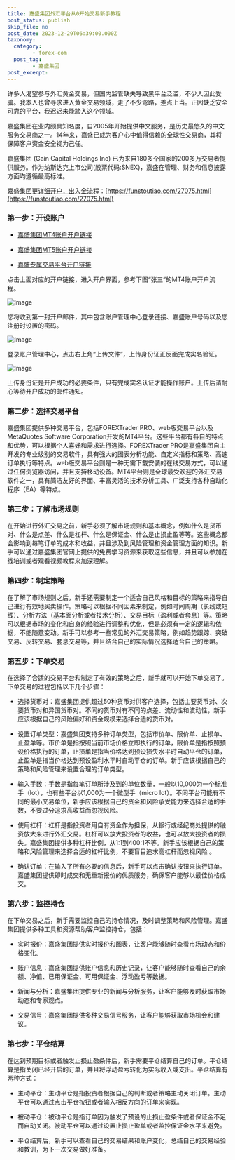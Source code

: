 ```yaml
---
title: 嘉盛集团外汇平台从0开始交易新手教程
post_status: publish
skip_file: no
post_date: 2023-12-29T06:39:00.000Z
taxonomy:
  category:
        - forex-com
  post_tag:
        - 嘉盛集团
post_excerpt: 
---
```

许多人渴望参与外汇黄金交易，但国内监管缺失导致黑平台泛滥，不少人因此受骗。我本人也曾寻求进入黄金交易领域，走了不少弯路，差点上当。正因缺乏安全可靠的平台，我迟迟未能踏入这个领域。

嘉盛集团在业内颇具知名度，自2005年开始提供中文服务，是历史最悠久的中文服务交易商之一。14年来，嘉盛已成为客户心中值得信赖的全球性交易商，其将保障客户资金安全视为己任。

嘉盛集团 (Gain Capital Holdings Inc) 已为来自180多个国家的200多万交易者提供服务。作为纳斯达克上市公司(股票代码:SNEX)，嘉盛在管理、财务和信息披露方面均遵循最高标准。

[嘉盛集团更详细开户，出入金流程](https://funstoutiao.com/27075.html)：[https://funstoutiao.com/27075.html](https://funstoutiao.com/27075.html)

### 第一步：开设账户

* [嘉盛集团MT4账户开户链接](https://s.ssgg.net/jsmt4)

* [嘉盛集团MT5账户开户链接](https://s.ssgg.net/jsmt5)

* [嘉盛专属交易平台开户链接](https://s.ssgg.net/js)

点击上面对应的开户链接，进入开户界面，参考下图“张三”的MT4账户开户流程。

![Image](https://prod-files-secure.s3.us-west-2.amazonaws.com/39ed1227-6d7d-4570-be36-9ccd4a2c4241/7a167aea-686b-400d-af59-4e18eb607a40/640.png?X-Amz-Algorithm=AWS4-HMAC-SHA256&X-Amz-Content-Sha256=UNSIGNED-PAYLOAD&X-Amz-Credential=ASIAZI2LB46667WJNHRP%2F20250625%2Fus-west-2%2Fs3%2Faws4_request&X-Amz-Date=20250625T161308Z&X-Amz-Expires=3600&X-Amz-Security-Token=IQoJb3JpZ2luX2VjEFAaCXVzLXdlc3QtMiJHMEUCIQCrrqhzvdPDZ9G3lqyUqcZgQ28K6QKfh%2BcbhqzuCspeDQIgB2xEMMGF5m0Cn1Iw%2Fmw%2FjFn16loMP3JJ0GmsoYYe8moq%2FwMISBAAGgw2Mzc0MjMxODM4MDUiDFX3fUpH3J5%2FRl8M8ircAzjhmlJeR5UtwtEGtf0nRockRXI0YpRH7AmzPQ7zv2J8XjnfGWDpeavxlj%2B%2F4El0BQGsywFMW0Cle8j9917o148kO94m6F0aIR2QVVYpK0dODk3e0Pcd6ThHNpfE%2BhlfDmx4J8TnTInMFQrSJSvUbKqljaGOEYPAVXJpwobFPJ8LrbP5N4HiS7QADBGr%2B5d9lh9ZBQsX7Xm4zvI%2B3BhH0tawNzvyGbNU3ZbOvQ4psZqK9%2BIWjZ3MF5RduVlw74TOhdToD8RcyMpShETgU7DWPV3VKYlBTC%2BH7%2FN2kFoVn8qEBIvgQ7JCfUoIoHtuxdE0sNe5RnNiUif8nfROZ%2BC5YNe7V3rn5n6P1u8z%2B15F5ha7qfLmlntHVzUzvysgrmDkcuEYJOU2YouEKGOUXwfSm3OBLmPlxi0e1sU5CewXgnjCl0ssw2PTfzwV7JNKhnkUXnH5m8GKTGWaQ0tAVJKVCZuEZTluCrV8k3qv1FdKlqxa2tGBgnDKbgP%2B3nQQ0RWMvrcMbhyikEC4Ovz1%2BJotKiZJVtmEeyV7%2FDXWOBIrtNKbtHam2bLmIB2uQtjP8JkkTlgsAgDP6kZ57l6292cNYD43E4hh%2FvOFsWyBm4cwIbdunN%2FGqQnkjOEoUVYGMOin8MIGOqUBE8EZ7o1i0qtfD0sC0ZU0DNP2B4zWHH3qhZWoisTJAyT1lKK5KzRdVz0yzJSQ6f8UX%2BqMFOceKBOPSYvaQSkViZ%2B04s9I3xiGhnBl%2FuEg26L6eujEeAchyvECMs1LgeKLaHRHV8WjVt0YAZH5%2FHsG2qkd4uBmwOGqd%2BGAAh1YD1kbYPNwO44WA56C5c7RskP7753kjWchDNdyXjhGy1LLzJyj%2BB%2B9&X-Amz-Signature=e4244ee9bcce80c8bf538ecaf6fd56d013a371d60487bb26a3255b315bdd1663&X-Amz-SignedHeaders=host&x-amz-checksum-mode=ENABLED&x-id=GetObject)

您将收到第一封开户邮件，其中包含账户管理中心登录链接、嘉盛账户号码以及您注册时设置的密码。

![Image](https://prod-files-secure.s3.us-west-2.amazonaws.com/39ed1227-6d7d-4570-be36-9ccd4a2c4241/eaa1c6b3-2877-4284-a0e1-530e222c27fb/image.png?X-Amz-Algorithm=AWS4-HMAC-SHA256&X-Amz-Content-Sha256=UNSIGNED-PAYLOAD&X-Amz-Credential=ASIAZI2LB46667WJNHRP%2F20250625%2Fus-west-2%2Fs3%2Faws4_request&X-Amz-Date=20250625T161308Z&X-Amz-Expires=3600&X-Amz-Security-Token=IQoJb3JpZ2luX2VjEFAaCXVzLXdlc3QtMiJHMEUCIQCrrqhzvdPDZ9G3lqyUqcZgQ28K6QKfh%2BcbhqzuCspeDQIgB2xEMMGF5m0Cn1Iw%2Fmw%2FjFn16loMP3JJ0GmsoYYe8moq%2FwMISBAAGgw2Mzc0MjMxODM4MDUiDFX3fUpH3J5%2FRl8M8ircAzjhmlJeR5UtwtEGtf0nRockRXI0YpRH7AmzPQ7zv2J8XjnfGWDpeavxlj%2B%2F4El0BQGsywFMW0Cle8j9917o148kO94m6F0aIR2QVVYpK0dODk3e0Pcd6ThHNpfE%2BhlfDmx4J8TnTInMFQrSJSvUbKqljaGOEYPAVXJpwobFPJ8LrbP5N4HiS7QADBGr%2B5d9lh9ZBQsX7Xm4zvI%2B3BhH0tawNzvyGbNU3ZbOvQ4psZqK9%2BIWjZ3MF5RduVlw74TOhdToD8RcyMpShETgU7DWPV3VKYlBTC%2BH7%2FN2kFoVn8qEBIvgQ7JCfUoIoHtuxdE0sNe5RnNiUif8nfROZ%2BC5YNe7V3rn5n6P1u8z%2B15F5ha7qfLmlntHVzUzvysgrmDkcuEYJOU2YouEKGOUXwfSm3OBLmPlxi0e1sU5CewXgnjCl0ssw2PTfzwV7JNKhnkUXnH5m8GKTGWaQ0tAVJKVCZuEZTluCrV8k3qv1FdKlqxa2tGBgnDKbgP%2B3nQQ0RWMvrcMbhyikEC4Ovz1%2BJotKiZJVtmEeyV7%2FDXWOBIrtNKbtHam2bLmIB2uQtjP8JkkTlgsAgDP6kZ57l6292cNYD43E4hh%2FvOFsWyBm4cwIbdunN%2FGqQnkjOEoUVYGMOin8MIGOqUBE8EZ7o1i0qtfD0sC0ZU0DNP2B4zWHH3qhZWoisTJAyT1lKK5KzRdVz0yzJSQ6f8UX%2BqMFOceKBOPSYvaQSkViZ%2B04s9I3xiGhnBl%2FuEg26L6eujEeAchyvECMs1LgeKLaHRHV8WjVt0YAZH5%2FHsG2qkd4uBmwOGqd%2BGAAh1YD1kbYPNwO44WA56C5c7RskP7753kjWchDNdyXjhGy1LLzJyj%2BB%2B9&X-Amz-Signature=7e32793a4ba6043e352ffebe43acb35a660d3c1c43581c17a4f4cf0601b887e1&X-Amz-SignedHeaders=host&x-amz-checksum-mode=ENABLED&x-id=GetObject)

登录账户管理中心，点击右上角“上传文件”，上传身份证正反面完成实名验证。

![Image](https://prod-files-secure.s3.us-west-2.amazonaws.com/39ed1227-6d7d-4570-be36-9ccd4a2c4241/54090639-09fc-46b4-a135-e0289f707147/image.png?X-Amz-Algorithm=AWS4-HMAC-SHA256&X-Amz-Content-Sha256=UNSIGNED-PAYLOAD&X-Amz-Credential=ASIAZI2LB46667WJNHRP%2F20250625%2Fus-west-2%2Fs3%2Faws4_request&X-Amz-Date=20250625T161308Z&X-Amz-Expires=3600&X-Amz-Security-Token=IQoJb3JpZ2luX2VjEFAaCXVzLXdlc3QtMiJHMEUCIQCrrqhzvdPDZ9G3lqyUqcZgQ28K6QKfh%2BcbhqzuCspeDQIgB2xEMMGF5m0Cn1Iw%2Fmw%2FjFn16loMP3JJ0GmsoYYe8moq%2FwMISBAAGgw2Mzc0MjMxODM4MDUiDFX3fUpH3J5%2FRl8M8ircAzjhmlJeR5UtwtEGtf0nRockRXI0YpRH7AmzPQ7zv2J8XjnfGWDpeavxlj%2B%2F4El0BQGsywFMW0Cle8j9917o148kO94m6F0aIR2QVVYpK0dODk3e0Pcd6ThHNpfE%2BhlfDmx4J8TnTInMFQrSJSvUbKqljaGOEYPAVXJpwobFPJ8LrbP5N4HiS7QADBGr%2B5d9lh9ZBQsX7Xm4zvI%2B3BhH0tawNzvyGbNU3ZbOvQ4psZqK9%2BIWjZ3MF5RduVlw74TOhdToD8RcyMpShETgU7DWPV3VKYlBTC%2BH7%2FN2kFoVn8qEBIvgQ7JCfUoIoHtuxdE0sNe5RnNiUif8nfROZ%2BC5YNe7V3rn5n6P1u8z%2B15F5ha7qfLmlntHVzUzvysgrmDkcuEYJOU2YouEKGOUXwfSm3OBLmPlxi0e1sU5CewXgnjCl0ssw2PTfzwV7JNKhnkUXnH5m8GKTGWaQ0tAVJKVCZuEZTluCrV8k3qv1FdKlqxa2tGBgnDKbgP%2B3nQQ0RWMvrcMbhyikEC4Ovz1%2BJotKiZJVtmEeyV7%2FDXWOBIrtNKbtHam2bLmIB2uQtjP8JkkTlgsAgDP6kZ57l6292cNYD43E4hh%2FvOFsWyBm4cwIbdunN%2FGqQnkjOEoUVYGMOin8MIGOqUBE8EZ7o1i0qtfD0sC0ZU0DNP2B4zWHH3qhZWoisTJAyT1lKK5KzRdVz0yzJSQ6f8UX%2BqMFOceKBOPSYvaQSkViZ%2B04s9I3xiGhnBl%2FuEg26L6eujEeAchyvECMs1LgeKLaHRHV8WjVt0YAZH5%2FHsG2qkd4uBmwOGqd%2BGAAh1YD1kbYPNwO44WA56C5c7RskP7753kjWchDNdyXjhGy1LLzJyj%2BB%2B9&X-Amz-Signature=b265f5baa67f6bc11aaafa7026bf9fe47ab3ebd782b1200e9466e7853a057748&X-Amz-SignedHeaders=host&x-amz-checksum-mode=ENABLED&x-id=GetObject)

上传身份证是开户成功的必要条件，只有完成实名认证才能操作账户。上传后请耐心等待开户成功的邮件通知。

### 第二步：选择交易平台

嘉盛集团提供多种交易平台，包括FOREXTrader PRO、web版交易平台以及MetaQuotes Software Corporation开发的MT4平台。这些平台都有各自的特点和优势，可以根据个人喜好和需求进行选择。FOREXTrader PRO是嘉盛集团自主开发的专业级别的交易软件，具有强大的图表分析功能、自定义指标和策略、高速订单执行等特点。web版交易平台则是一种无需下载安装的在线交易方式，可以通过任何浏览器访问，并且支持移动设备。MT4平台则是全球最受欢迎的外汇交易软件之一，具有简洁友好的界面、丰富灵活的技术分析工具、广泛支持各种自动化程序（EA）等特点。

### 第三步：了解市场规则

在开始进行外汇交易之前，新手必须了解市场规则和基本概念，例如什么是货币对、什么是点差、什么是杠杆、什么是保证金、什么是止损止盈等等。这些概念都会影响到每笔订单的成本和收益，并且涉及到风险管理和资金管理方面的知识。新手可以通过嘉盛集团官网上提供的免费学习资源来获取这些信息，并且可以参加在线培训或者观看视频教程来加深理解。

### 第四步：制定策略

在了解了市场规则之后，新手还需要制定一个适合自己风格和目标的策略来指导自己进行有效地买卖操作。策略可以根据不同因素来制定，例如时间周期（长线或短线）、分析方法（基本面分析或者技术分析）、交易目标（盈利或者套息）等。策略可以根据市场的变化和自身的经验进行调整和优化，但是必须有一定的逻辑和依据，不能随意变动。新手可以参考一些常见的外汇交易策略，例如趋势跟踪、突破交易、反转交易、套息交易等，并且结合自己的实际情况选择适合自己的策略。

### 第五步：下单交易

在选择了合适的交易平台和制定了有效的策略之后，新手就可以开始下单交易了。下单交易的过程包括以下几个步骤：

* 选择货币对：嘉盛集团提供超过50种货币对供客户选择，包括主要货币对、次要货币对和异国货币对。不同的货币对有不同的点差、流动性和波动性，新手应该根据自己的风险偏好和资金规模来选择合适的货币对。

* 设置订单类型：嘉盛集团支持多种订单类型，包括市价单、限价单、止损单、止盈单等。市价单是指按照当前市场价格立即执行的订单，限价单是指按照预设价格执行的订单，止损单是指当价格达到预设损失水平时自动平仓的订单，止盈单是指当价格达到预设盈利水平时自动平仓的订单。新手应该根据自己的策略和风险管理来设置合理的订单类型。

* 输入手数：手数是指每笔订单所涉及到的单位数量，一般以10,000为一个标准手（lot），也有些平台以1,000为一个微型手（micro lot）。不同平台可能有不同的最小交易单位，新手应该根据自己的资金和风险承受能力来选择合适的手数，不要过分追求高收益而忽视风险。

* 使用杠杆：杠杆是指投资者用自有资金作为担保，从银行或经纪商处提供的融资放大来进行外汇交易。杠杆可以放大投资者的收益，也可以放大投资者的损失。嘉盛集团提供多种杠杆比例，从1:1到400:1不等。新手应该根据自己的策略和风险管理来选择合适的杠杆比例，不要盲目追求高杠杆而忽视风险 。

* 确认订单：在输入了所有必要的信息后，新手可以点击确认按钮来执行订单。嘉盛集团提供即时成交和无重新报价的优质服务，确保客户能够以最佳价格成交。

### 第六步：监控持仓

在下单交易之后，新手需要监控自己的持仓情况，及时调整策略和风险管理。嘉盛集团提供多种工具和资源帮助客户监控持仓，包括：

* 实时报价：嘉盛集团提供实时报价和图表，让客户能够随时查看市场动态和价格变化。

* 账户信息：嘉盛集团提供账户信息和历史记录，让客户能够随时查看自己的余额、净值、已用保证金、可用保证金、浮动盈亏等数据。

* 新闻与分析：嘉盛集团提供专业的新闻与分析服务，让客户能够及时获取市场动态和专家观点。

* 交易信号：嘉盛集团提供多种交易信号服务，让客户能够获取市场机会和建议。

### 第七步：平仓结算

在达到预期目标或者触发止损止盈条件后，新手需要平仓结算自己的订单。平仓结算是指关闭已经开启的订单，并且将浮动盈亏转化为实际收入或支出。平仓结算有两种方式：

* 主动平仓：主动平仓是指投资者根据自己的判断或者策略主动关闭订单。主动平仓可以通过点击平仓按钮或者输入相反方向的订单来实现。

* 被动平仓：被动平仓是指订单因为触发了预设的止损止盈条件或者保证金不足而自动关闭。被动平仓可以通过设置止损止盈单或者监控保证金水平来避免。

* 平仓结算后，新手可以查看自己的交易结果和账户变化，总结自己的交易经验和教训，为下一次交易做好准备。